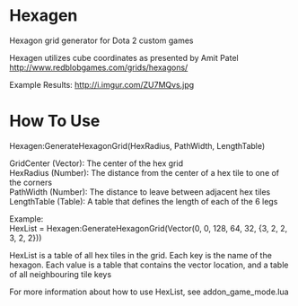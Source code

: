 # Hexagen
Hexagon grid generator for Dota 2 custom games

Hexagen utilizes cube coordinates as presented by Amit Patel  
http://www.redblobgames.com/grids/hexagons/

Example Results: http://i.imgur.com/ZU7MQvs.jpg

# How To Use

Hexagen:GenerateHexagonGrid(HexRadius, PathWidth, LengthTable)

GridCenter  (Vector): The center of the hex grid  
HexRadius  (Number): The distance from the center of a hex tile to one of the corners  
PathWidth  (Number): The distance to leave between adjacent hex tiles  
LengthTable (Table): A table that defines the length of each of the 6 legs

Example:  
HexList = Hexagen:GenerateHexagonGrid(Vector(0, 0, 128, 64, 32, {3, 2, 2, 3, 2, 2}))

HexList is a table of all hex tiles in the grid. Each key is the name of the hexagon. Each value is a table that contains the vector location, and a table of all neighbouring tile keys

For more information about how to use HexList, see addon_game_mode.lua
